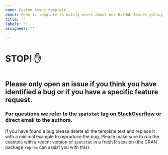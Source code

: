 ```yaml
---
name: Custom issue template
about: Generic template to notify users about our GitHub Issues policy
title: ''
labels: ''
assignees: ''

---
```


# STOP! ✋
#
## Please only open an issue if you think you have identified a bug or if you have a specific feature request.
### For questions we refer to the `spatstat` tag on [StackOverflow](https://stackoverflow.com/tags/spatstat/) or direct email to the authors.

If you have found a bug please delete all the template text and replace it with a minimal example to reproduce the bug. Please make sure to run the example with a recent version of `spatstat` in a fresh R session (the CRAN package `reprex` can assist you with this).
